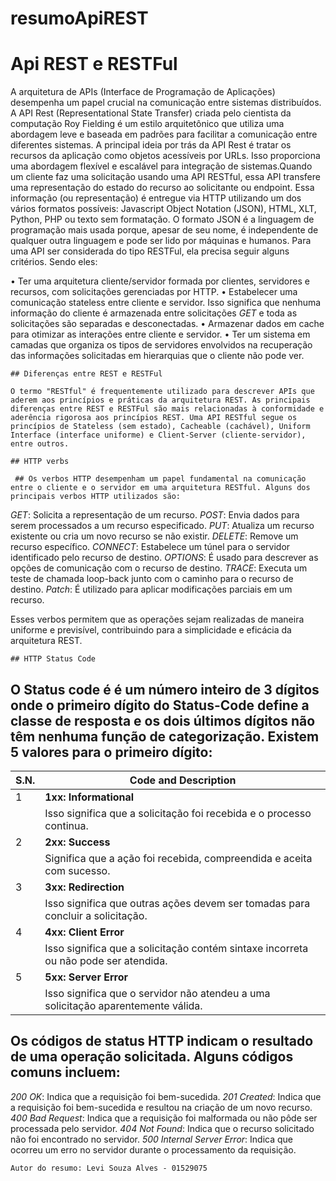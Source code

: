 # resumoApiREST
 # Api REST e RESTFul

   A arquitetura de APIs (Interface de Programação de Aplicações) desempenha um papel crucial na comunicação entre sistemas distribuídos. A API Rest (Representational State Transfer) criada pelo cientista da computação Roy Fielding é um estilo arquitetônico que utiliza uma abordagem leve e baseada em padrões para facilitar a comunicação entre diferentes sistemas. A principal ideia por trás da API Rest é tratar os recursos da aplicação como objetos acessíveis por URLs. Isso proporciona uma abordagem flexível e escalável para integração de sistemas.Quando um cliente faz uma solicitação usando uma API RESTful, essa API transfere uma representação do estado do recurso ao solicitante ou endpoint. Essa informação (ou representação) é entregue via HTTP utilizando um dos vários formatos possíveis: Javascript Object Notation (JSON), HTML, XLT, Python, PHP ou texto sem formatação. O formato JSON é a linguagem de programação mais usada porque, apesar de seu nome, é independente de qualquer outra linguagem e pode ser lido por máquinas e humanos. 
Para uma API ser considerada do tipo RESTFul, ela precisa seguir alguns critérios. Sendo eles:

• Ter uma arquitetura cliente/servidor formada por clientes, servidores e recursos, com solicitações gerenciadas por HTTP.
• Estabelecer uma comunicação stateless entre cliente e servidor. Isso significa que nenhuma informação do cliente é armazenada entre solicitações *GET* e toda as solicitações são separadas e desconectadas.
• Armazenar dados em cache para otimizar as interações entre cliente e servidor.
• Ter um sistema em camadas que organiza os tipos de servidores envolvidos na recuperação das informações solicitadas em hierarquias que o cliente não pode ver.

    ## Diferenças entre REST e RESTFul

    O termo "RESTful" é frequentemente utilizado para descrever APIs que aderem aos princípios e práticas da arquitetura REST. As principais diferenças entre REST e RESTFul são mais relacionadas à conformidade e aderência rigorosa aos princípios REST. Uma API RESTful segue os princípios de Stateless (sem estado), Cacheable (cachável), Uniform Interface (interface uniforme) e Client-Server (cliente-servidor), entre outros.

    ## HTTP verbs

     ## Os verbos HTTP desempenham um papel fundamental na comunicação entre o cliente e o servidor em uma arquitetura RESTful. Alguns dos principais verbos HTTP utilizados são:

 *GET*: Solicita a representação de um recurso.
*POST*: Envia dados para serem processados a um recurso especificado.
*PUT*: Atualiza um recurso existente ou cria um novo recurso se não existir.
*DELETE*: Remove um recurso específico.
*CONNECT*: Estabelece um túnel para o servidor identificado pelo recurso de destino.
*OPTIONS*: É usado para descrever as opções de comunicação com o recurso de destino.
*TRACE*: Executa um teste de chamada loop-back junto com o caminho para o recurso de destino.
*Patch*: É utilizado para aplicar modificações parciais em um recurso.

Esses verbos permitem que as operações sejam realizadas de maneira uniforme e previsível, contribuindo para a simplicidade e eficácia da arquitetura REST.

    ## HTTP Status Code
   ## O Status code é é um número inteiro de 3 dígitos onde o primeiro dígito do Status-Code define a classe de resposta e os dois últimos dígitos não têm nenhuma função de categorização. Existem 5 valores para o primeiro dígito:
| S.N. | Code and Description                                     |
|------|----------------------------------------------------------|
| 1    | **1xx: Informational**                                   |
|      |Isso significa que a solicitação foi recebida e o processo continua. |
| 2    | **2xx: Success**                                         |
|      | Significa que a ação foi recebida, compreendida e aceita com sucesso.|
| 3    | **3xx: Redirection**                                     |
|      | Isso significa que outras ações devem ser tomadas para concluir a solicitação.|
| 4    | **4xx: Client Error**                                    |
|      | Isso significa que a solicitação contém sintaxe incorreta ou não pode ser atendida. |
| 5    | **5xx: Server Error**                                    |
|      | Isso significa que o servidor não atendeu a uma solicitação aparentemente válida. |

   ## Os códigos de status HTTP indicam o resultado de uma operação solicitada. Alguns códigos comuns incluem:

*200 OK*: Indica que a requisição foi bem-sucedida.
*201 Created*: Indica que a requisição foi bem-sucedida e resultou na criação de um novo recurso.
*400 Bad Request*: Indica que a requisição foi malformada ou não pôde ser processada pelo servidor.
*404 Not Found*: Indica que o recurso solicitado não foi encontrado no servidor.
*500 Internal Server Error*: Indica que ocorreu um erro no servidor durante o processamento da requisição.
 
    Autor do resumo: Levi Souza Alves - 01529075
